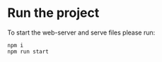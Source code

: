 # Run the project
 To start the web-server and serve files please run: 
```
npm i
npm run start
```

